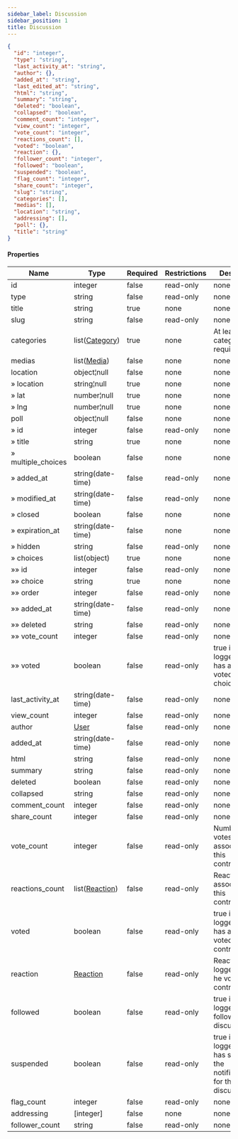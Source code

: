 ```yaml
---
sidebar_label: Discussion
sidebar_position: 1
title: Discussion
---
```


```json
{
  "id": "integer",
  "type": "string",
  "last_activity_at": "string",
  "author": {},
  "added_at": "string",
  "last_edited_at": "string",
  "html": "string",
  "summary": "string",
  "deleted": "boolean",
  "collapsed": "boolean",
  "comment_count": "integer",
  "view_count": "integer",
  "vote_count": "integer",
  "reactions_count": [],
  "voted": "boolean",
  "reaction": {},
  "follower_count": "integer",
  "followed": "boolean",
  "suspended": "boolean",
  "flag_count": "integer",
  "share_count": "integer",
  "slug": "string",
  "categories": [],
  "medias": [],
  "location": "string",
  "addressing": [],
  "poll": {},
  "title": "string"
}

```

#### Properties

| Name               | Type                                                     | Required | Restrictions | Description                                                                |
|--------------------|----------------------------------------------------------|----------|--------------|----------------------------------------------------------------------------|
| id                 | integer                                                  | false    | read-only    | none                                                                       |
| type               | string                                                   | false    | read-only    | none                                                                       |
| title              | string                                                   | true     | none         | none                                                                       |
| slug               | string                                                   | false    | read-only    | none                                                                       |
| categories         | list([Category](/docs/apireference/v2/schemas/category)) | true     | none         | At least one category is required                                          |
| medias             | list([Media](/docs/apireference/v2/schemas/media))       | false    | none         | none                                                                       |
| location           | object¦null                                              | false    | none         | none                                                                       |
| » location         | string¦null                                              | true     | none         | none                                                                       |
| » lat              | number¦null                                              | true     | none         | none                                                                       |
| » lng              | number¦null                                              | true     | none         | none                                                                       |
| poll               | object¦null                                              | false    | none         | none                                                                       |
| » id               | integer                                                  | false    | read-only    | none                                                                       |
| » title            | string                                                   | true     | none         | none                                                                       |
| » multiple_choices | boolean                                                  | false    | none         | none                                                                       |
| » added_at         | string(date-time)                                        | false    | read-only    | none                                                                       |
| » modified_at      | string(date-time)                                        | false    | read-only    | none                                                                       |
| » closed           | boolean                                                  | false    | none         | none                                                                       |
| » expiration_at    | string(date-time)                                        | false    | none         | none                                                                       |
| » hidden           | string                                                   | false    | read-only    | none                                                                       |
| » choices          | list(object)                                             | true     | none         | none                                                                       |
| »» id              | integer                                                  | false    | read-only    | none                                                                       |
| »» choice          | string                                                   | true     | none         | none                                                                       |
| »» order           | integer                                                  | false    | read-only    | none                                                                       |
| »» added_at        | string(date-time)                                        | false    | read-only    | none                                                                       |
| »» deleted         | string                                                   | false    | read-only    | none                                                                       |
| »» vote_count      | integer                                                  | false    | read-only    | none                                                                       |
| »» voted           | boolean                                                  | false    | read-only    | true if the logged user has already voted the choice                       |
| last_activity_at   | string(date-time)                                        | false    | read-only    | none                                                                       |
| view_count         | integer                                                  | false    | read-only    | none                                                                       |
| author             | [User](/docs/apireference/v2/schemas/user)               | false    | read-only    | none                                                                       |
| added_at           | string(date-time)                                        | false    | read-only    | none                                                                       |
| html               | string                                                   | false    | read-only    | none                                                                       |
| summary            | string                                                   | false    | read-only    | none                                                                       |
| deleted            | boolean                                                  | false    | read-only    | none                                                                       |
| collapsed          | string                                                   | false    | read-only    | none                                                                       |
| comment_count      | integer                                                  | false    | read-only    | none                                                                       |
| share_count        | integer                                                  | false    | read-only    | none                                                                       |
| vote_count         | integer                                                  | false    | read-only    | Number of votes/reactions associated to this contribution                  |
| reactions_count    | list([Reaction](/docs/apireference/v2/schemas/reaction)) | false    | read-only    | Reactions associated to this contribution                                  |
| voted              | boolean                                                  | false    | read-only    | true if the logged user has already voted this contribution                |
| reaction           | [Reaction](/docs/apireference/v2/schemas/reaction)       | false    | read-only    | Reaction of the logged user (if he voted this contribution)                |
| followed           | boolean                                                  | false    | read-only    | true if the logged user follows the discussion                             |
| suspended          | boolean                                                  | false    | read-only    | true if the logged user has suspended the notifications for the discussion |
| flag_count         | integer                                                  | false    | read-only    | none                                                                       |
| addressing         | [integer]                                                | false    | none         | none                                                                       |
| follower_count     | string                                                   | false    | read-only    | none                                                                       |

